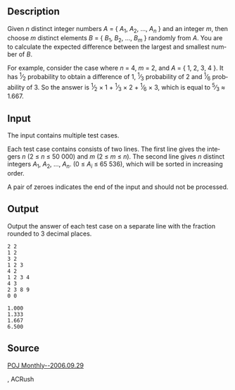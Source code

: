 <h2>Description</h2><span lang="en-us"><p>Given <i>n</i> distinct integer numbers <i>A</i> = { <i>A</i><sub>1</sub>, <i>A</i><sub>2</sub>, …, <i>A<sub>n</sub></i> } and an integer <i>m</i>, then choose <i>m</i> distinct elements <i>B</i> = { <i>B</i><sub>1</sub>, <i>B</i><sub>2</sub>, …, <i>B<sub>m</sub></i> } randomly from <i>A</i>. You are to calculate the expected difference between the largest and smallest number of <i>B</i>.</p><p>For example, consider the case where <i>n</i> = 4, <i>m</i> = 2, and <i>A</i> = { 1, 2, 3, 4 }. It has <sup>1</sup>⁄<sub>2</sub> probability to obtain a difference of 1, <sup>1</sup>⁄<sub>3</sub> probability of 2 and <sup>1</sup>⁄<sub>6</sub> probability of 3. So the answer is <sup>1</sup>⁄<sub>2</sub> × 1 + <sup>1</sup>⁄<sub>3</sub> × 2 + <sup>1</sup>⁄<sub>6</sub> × 3, which is equal to <sup>5</sup>⁄<sub>3</sub> ≈ 1.667.</p></span><h2>Input</h2><span lang="en-us"><p>The input contains multiple test cases.</p><p>Each test case contains consists of two lines. The first line gives the integers <i>n</i> (2 ≤ <i>n</i> ≤ 50 000) and <i>m</i> (2 ≤ <i>m</i> ≤ <i>n</i>). The second line gives <i>n</i> distinct integers <i>A</i><sub>1</sub>, <i>A</i><sub>2</sub>, …, <i>A<sub>n</sub></i>. (0 ≤ <i>A<sub>i</sub></i> ≤ 65 536), which will be sorted in increasing order.</p><p>A pair of zeroes indicates the end of the input and should not be processed.</p></span><h2>Output</h2><p>Output the answer of each test case on a separate line with the fraction rounded to 3 decimal places.</p><pre><code class="language-input1">2 2
1 2
3 2
1 2 3
4 2
1 2 3 4
4 3
2 3 8 9
0 0</code></pre><pre><code class="language-output1">1.000
1.333
1.667
6.500</code></pre><h2>Source</h2><a href="searchproblem?field=source&amp;key=POJ+Monthly--2006.09.29">POJ Monthly--2006.09.29</a><p>, ACRush</p>